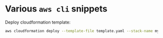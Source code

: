 # Various `aws cli` snippets

Deploy cloudformation template:

```bash
aws cloudformation deploy --template-file template.yaml --stack-name my-stack --parameter-overrides file://my-stack-parameters.json --capabilities CAPABILITY_NAMED_IAM
```
